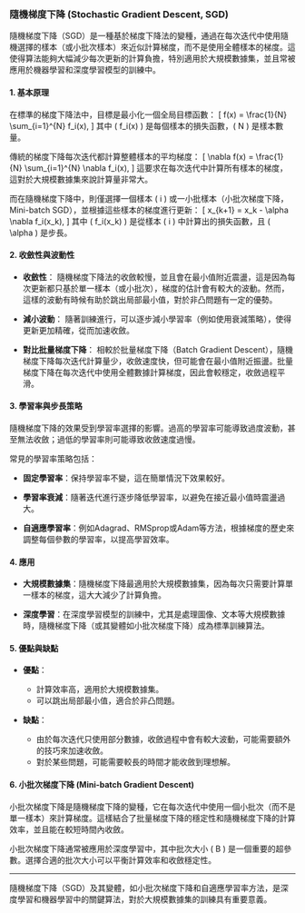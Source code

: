 ### 隨機梯度下降 (Stochastic Gradient Descent, SGD)

隨機梯度下降（SGD）是一種基於梯度下降法的變種，通過在每次迭代中使用隨機選擇的樣本（或小批次樣本）來近似計算梯度，而不是使用全體樣本的梯度。這使得算法能夠大幅減少每次更新的計算負擔，特別適用於大規模數據集，並且常被應用於機器學習和深度學習模型的訓練中。

#### 1. **基本原理**

在標準的梯度下降法中，目標是最小化一個全局目標函數：
\[
f(x) = \frac{1}{N} \sum_{i=1}^{N} f_i(x),
\]
其中 \( f_i(x) \) 是每個樣本的損失函數，\( N \) 是樣本數量。

傳統的梯度下降每次迭代都計算整體樣本的平均梯度：
\[
\nabla f(x) = \frac{1}{N} \sum_{i=1}^{N} \nabla f_i(x),
\]
這要求在每次迭代中計算所有樣本的梯度，這對於大規模數據集來說計算量非常大。

而在隨機梯度下降中，則僅選擇一個樣本 \( i \) 或一小批樣本（小批次梯度下降，Mini-batch SGD），並根據這些樣本的梯度進行更新：
\[
x_{k+1} = x_k - \alpha \nabla f_i(x_k),
\]
其中 \( f_i(x_k) \) 是從樣本 \( i \) 中計算出的損失函數，且 \( \alpha \) 是步長。

#### 2. **收斂性與波動性**

- **收斂性**：
  隨機梯度下降法的收斂較慢，並且會在最小值附近震盪，這是因為每次更新都只基於單一樣本（或小批次），梯度的估計會有較大的波動。然而，這樣的波動有時候有助於跳出局部最小值，對於非凸問題有一定的優勢。

- **減小波動**：
  隨著訓練進行，可以逐步減小學習率（例如使用衰減策略），使得更新更加精確，從而加速收斂。

- **對比批量梯度下降**：
  相較於批量梯度下降（Batch Gradient Descent），隨機梯度下降每次迭代計算量少，收斂速度快，但可能會在最小值附近振盪。批量梯度下降在每次迭代中使用全體數據計算梯度，因此會較穩定，收斂過程平滑。

#### 3. **學習率與步長策略**

隨機梯度下降的效果受到學習率選擇的影響。過高的學習率可能導致過度波動，甚至無法收斂；過低的學習率則可能導致收斂速度過慢。

常見的學習率策略包括：

- **固定學習率**：保持學習率不變，這在簡單情況下效果較好。
  
- **學習率衰減**：隨著迭代進行逐步降低學習率，以避免在接近最小值時震盪過大。
  
- **自適應學習率**：例如Adagrad、RMSprop或Adam等方法，根據梯度的歷史來調整每個參數的學習率，以提高學習效率。

#### 4. **應用**

- **大規模數據集**：隨機梯度下降最適用於大規模數據集，因為每次只需要計算單一樣本的梯度，這大大減少了計算負擔。
  
- **深度學習**：在深度學習模型的訓練中，尤其是處理圖像、文本等大規模數據時，隨機梯度下降（或其變體如小批次梯度下降）成為標準訓練算法。

#### 5. **優點與缺點**

- **優點**：
  - 計算效率高，適用於大規模數據集。
  - 可以跳出局部最小值，適合於非凸問題。
  
- **缺點**：
  - 由於每次迭代只使用部分數據，收斂過程中會有較大波動，可能需要額外的技巧來加速收斂。
  - 對於某些問題，可能需要較長的時間才能收斂到理想解。

#### 6. **小批次梯度下降 (Mini-batch Gradient Descent)**

小批次梯度下降是隨機梯度下降的變種，它在每次迭代中使用一個小批次（而不是單一樣本）來計算梯度。這樣結合了批量梯度下降的穩定性和隨機梯度下降的計算效率，並且能在較短時間內收斂。

小批次梯度下降通常被應用於深度學習中，其中批次大小 \( B \) 是一個重要的超參數。選擇合適的批次大小可以平衡計算效率和收斂穩定性。

---

隨機梯度下降（SGD）及其變體，如小批次梯度下降和自適應學習率方法，是深度學習和機器學習中的關鍵算法，對於大規模數據集的訓練具有重要意義。